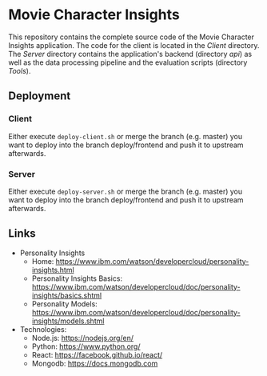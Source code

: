 # Movie Character Insights

This repository contains the complete source code of the Movie Character Insights application. The code for the client is located in the *Client* directory.
The *Server* directory contains the application's backend (directory *api*) as well as the data processing pipeline and the evaluation scripts (directory *Tools*). 

## Deployment
### Client
Either execute `deploy-client.sh` or merge the branch (e.g. master) you want to deploy into the branch deploy/frontend and push it to upstream afterwards.

### Server
Either execute `deploy-server.sh` or merge the branch (e.g. master) you want to deploy into the branch deploy/frontend and push it to upstream afterwards.

## Links

* Personality Insights
  * Home: https://www.ibm.com/watson/developercloud/personality-insights.html
  * Personality Insights Basics: https://www.ibm.com/watson/developercloud/doc/personality-insights/basics.shtml
  * Personality Models: https://www.ibm.com/watson/developercloud/doc/personality-insights/models.shtml
* Technologies:
  * Node.js: https://nodejs.org/en/
  * Python: https://www.python.org/
  * React: https://facebook.github.io/react/
  * Mongodb: https://docs.mongodb.com

